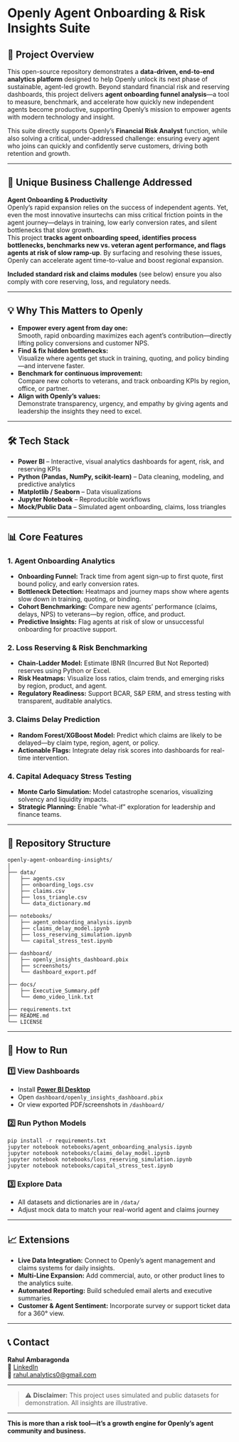 
# Openly Agent Onboarding & Risk Insights Suite

## 📌 Project Overview

This open-source repository demonstrates a **data-driven, end-to-end analytics platform** designed to help Openly unlock its next phase of sustainable, agent-led growth. Beyond standard financial risk and reserving dashboards, this project delivers **agent onboarding funnel analysis**—a tool to measure, benchmark, and accelerate how quickly new independent agents become productive, supporting Openly’s mission to empower agents with modern technology and insight.

This suite directly supports Openly’s **Financial Risk Analyst** function, while also solving a critical, under-addressed challenge: ensuring every agent who joins can quickly and confidently serve customers, driving both retention and growth.

---

## 🚩 Unique Business Challenge Addressed

**Agent Onboarding & Productivity**  
Openly’s rapid expansion relies on the success of independent agents. Yet, even the most innovative insurtechs can miss critical friction points in the agent journey—delays in training, low early conversion rates, and silent bottlenecks that slow growth.  
This project **tracks agent onboarding speed, identifies process bottlenecks, benchmarks new vs. veteran agent performance, and flags agents at risk of slow ramp-up**. By surfacing and resolving these issues, Openly can accelerate agent time-to-value and boost regional expansion.

**Included standard risk and claims modules** (see below) ensure you also comply with core reserving, loss, and regulatory needs.

---

## 💡 Why This Matters to Openly

- **Empower every agent from day one:**  
  Smooth, rapid onboarding maximizes each agent’s contribution—directly lifting policy conversions and customer NPS.
- **Find & fix hidden bottlenecks:**  
  Visualize where agents get stuck in training, quoting, and policy binding—and intervene faster.
- **Benchmark for continuous improvement:**  
  Compare new cohorts to veterans, and track onboarding KPIs by region, office, or partner.
- **Align with Openly’s values:**  
  Demonstrate transparency, urgency, and empathy by giving agents and leadership the insights they need to excel.

---

## 🛠 Tech Stack

- **Power BI** – Interactive, visual analytics dashboards for agent, risk, and reserving KPIs
- **Python (Pandas, NumPy, scikit-learn)** – Data cleaning, modeling, and predictive analytics
- **Matplotlib / Seaborn** – Data visualizations
- **Jupyter Notebook** – Reproducible workflows
- **Mock/Public Data** – Simulated agent onboarding, claims, loss triangles

---

## 📊 Core Features

### 1. Agent Onboarding Analytics
- **Onboarding Funnel:** Track time from agent sign-up to first quote, first bound policy, and early conversion rates.
- **Bottleneck Detection:** Heatmaps and journey maps show where agents slow down in training, quoting, or binding.
- **Cohort Benchmarking:** Compare new agents’ performance (claims, delays, NPS) to veterans—by region, office, and product.
- **Predictive Insights:** Flag agents at risk of slow or unsuccessful onboarding for proactive support.

### 2. Loss Reserving & Risk Benchmarking
- **Chain-Ladder Model:** Estimate IBNR (Incurred But Not Reported) reserves using Python or Excel.
- **Risk Heatmaps:** Visualize loss ratios, claim trends, and emerging risks by region, product, and agent.
- **Regulatory Readiness:** Support BCAR, S&P ERM, and stress testing with transparent, auditable analytics.

### 3. Claims Delay Prediction
- **Random Forest/XGBoost Model:** Predict which claims are likely to be delayed—by claim type, region, agent, or policy.
- **Actionable Flags:** Integrate delay risk scores into dashboards for real-time intervention.

### 4. Capital Adequacy Stress Testing
- **Monte Carlo Simulation:** Model catastrophe scenarios, visualizing solvency and liquidity impacts.
- **Strategic Planning:** Enable “what-if” exploration for leadership and finance teams.

---

## 📂 Repository Structure

```
openly-agent-onboarding-insights/
│
├── data/
│   ├── agents.csv
│   ├── onboarding_logs.csv
│   ├── claims.csv
│   ├── loss_triangle.csv
│   └── data_dictionary.md
│
├── notebooks/
│   ├── agent_onboarding_analysis.ipynb
│   ├── claims_delay_model.ipynb
│   ├── loss_reserving_simulation.ipynb
│   └── capital_stress_test.ipynb
│
├── dashboard/
│   ├── openly_insights_dashboard.pbix
│   ├── screenshots/
│   └── dashboard_export.pdf
│
├── docs/
│   ├── Executive_Summary.pdf
│   └── demo_video_link.txt
│
├── requirements.txt
├── README.md
└── LICENSE
```

---

## 🚀 How to Run

### 1️⃣ View Dashboards
- Install **[Power BI Desktop](https://powerbi.microsoft.com/desktop/)**  
- Open `dashboard/openly_insights_dashboard.pbix`  
- Or view exported PDF/screenshots in `/dashboard/`

### 2️⃣ Run Python Models
```
pip install -r requirements.txt
jupyter notebook notebooks/agent_onboarding_analysis.ipynb
jupyter notebook notebooks/claims_delay_model.ipynb
jupyter notebook notebooks/loss_reserving_simulation.ipynb
jupyter notebook notebooks/capital_stress_test.ipynb
```

### 3️⃣ Explore Data
- All datasets and dictionaries are in `/data/`
- Adjust mock data to match your real-world agent and claims journey

---

## 📈 Extensions

- **Live Data Integration:** Connect to Openly’s agent management and claims systems for daily insights.
- **Multi-Line Expansion:** Add commercial, auto, or other product lines to the analytics suite.
- **Automated Reporting:** Build scheduled email alerts and executive summaries.
- **Customer & Agent Sentiment:** Incorporate survey or support ticket data for a 360° view.

---

## 📞 Contact

**Rahul Ambaragonda**  
🔗 [LinkedIn](https://www.linkedin.com/in/rahul-ambaragonda)  
📧 rahul.analytics0@gmail.com  

---

> ⚠ **Disclaimer:** This project uses simulated and public datasets for demonstration. All insights are illustrative.

---

**This is more than a risk tool—it’s a growth engine for Openly’s agent community and business.**

